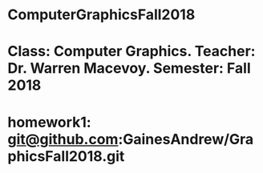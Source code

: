 # ComputerGraphicsFall2018
# Class: Computer Graphics. Teacher: Dr. Warren Macevoy. Semester: Fall 2018
# homework1: git@github.com:GainesAndrew/GraphicsFall2018.git

